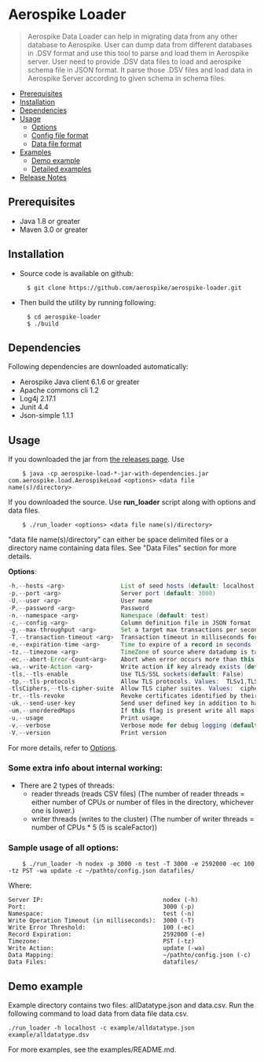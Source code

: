 # Aerospike Loader
> Aerospike Data Loader can help in migrating data from any other database to
> Aerospike. User can dump data from different databases in .DSV format and use
> this tool to parse and load them in Aerospike server. User need to provide
> .DSV data files to load and aerospike schema file in JSON format. It parse
> those .DSV files and load data in Aerospike Server according to given schema
> in schema files.

- [Prerequisites](#Prerequisites)
- [Installation](#Installation)
- [Dependencies](#Dependencies)
- [Usage](#Usage)
    - [Options](doc/options.md)
    - [Config file format](doc/configformat.md)
    - [Data file format](doc/datafileformat.md)
- [Examples](doc/examples.md)
    - [Demo example](#demoexample)
    - [Detailed examples](doc/examples.md)
- [Release Notes](doc/releasenotes.md)

<a name="Prerequisites"></a>
## Prerequisites
* Java 1.8 or greater
* Maven 3.0 or greater

<a name="Installation"></a>
## Installation
* Source code is available on github:

        $ git clone https://github.com/aerospike/aerospike-loader.git

* Then build the utility by running following:

        $ cd aerospike-loader
        $ ./build

<a name="Dependencies"></a>
## Dependencies
Following dependencies are downloaded automatically:
* Aerospike Java client 6.1.6 or greater
* Apache commons cli 1.2
* Log4j 2.17.1
* Junit 4.4
* Json-simple 1.1.1

<a name="Usage"></a>
## Usage

If you downloaded the jar from [the releases page](https://github.com/aerospike/aerospike-loader/releases). Use

        $ java -cp aerospike-load-*-jar-with-dependencies.jar com.aerospike.load.AerospikeLoad <options> <data file name(s)/directory>

If you downloaded the source. Use **run_loader** script along with options and data files.  
    
        $ ./run_loader <options> <data file name(s)/directory>

"data file name(s)/directory" can either be space delimited files or a directory name containing data files. See "Data Files" section for more details.

__Options__:

``` java
-h,--hosts <arg>                List of seed hosts (default: localhost)
-p,--port <arg>                 Server port (default: 3000)
-U,--user <arg>                 User name
-P,--password <arg>             Password
-n,--namespace <arg>            Namespace (default: test)
-c,--config <arg>               Column definition file in JSON format
-g,--max-throughput <arg>       Set a target max transactions per second for the loader (default: 0 (don`t limit TPS)).
-T,--transaction-timeout <arg>  Transaction timeout in milliseconds for write (default: no timeout)
-e,--expiration-time <arg>      Time to expire of a record in seconds (default: never expire)
-tz,--timezone <arg>            TimeZone of source where datadump is taken (default: local timeZone)
-ec,--abort-Error-Count<arg>    Abort when error occurs more than this value (default: 0 (don`t abort))
-wa,--write-Action <arg>        Write action if key already exists (default: update)
-tls,--tls-enable               Use TLS/SSL sockets(default: False)
-tp,--tls-protocols             Allow TLS protocols. Values:  TLSv1,TLSv1.1,TLSv1.2 separated by comma (default: TLSv1.2)
-tlsCiphers,--tls-cipher-suite  Allow TLS cipher suites. Values:  cipher names defined by JVM separated by comma (default: null (default cipher list provided by JVM))
-tr,--tls-revoke                Revoke certificates identified by their serial number. Values:  serial numbers separated by comma (default: null (Do not revoke certificates))
-uk,--send-user-key             Send user defined key in addition to hash digest to store on the server. (default: userKey is not sent to reduce meta-data overhead)
-um,--unorderedMaps             If this flag is present write all maps as unordered maps.
-u,--usage                      Print usage.
-v,--verbose                    Verbose mode for debug logging (default: INFO)
-V,--version                    Print version
```

For more details, refer to [Options](doc/options.md).

### Some extra info about internal working:

* There are 2 types of threads:
    * reader threads (reads CSV files) (The number of reader threads = either number of CPUs or number of files in the directory, whichever one is lower.)
    * writer threads (writes to the cluster) (The number of writer threads = number of CPUs * 5 (5 is scaleFactor))

### Sample usage of all options:

        $ ./run_loader -h nodex -p 3000 -n test -T 3000 -e 2592000 -ec 100 -tz PST -wa update -c ~/pathto/config.json datafiles/

Where:

```
Server IP:                                  nodex (-h)
Port:                                       3000 (-p)
Namespace:                                  test (-n) 
Write Operation Timeout (in milliseconds):  3000 (-T)
Write Error Threshold:                      100 (-ec)
Record Expiration:                          2592000 (-e)
Timezone:                                   PST (-tz)
Write Action:                               update (-wa) 
Data Mapping:                               ~/pathto/config.json (-c)
Data Files:                                 datafiles/
```

<a name="demoexample"></a>
## Demo example
Example directory contains two files: allDatatype.json and data.csv. Run the following command to load data from data file data.csv.

    ./run_loader -h localhost -c example/alldatatype.json example/alldatatype.dsv

For more examples, see the examples/README.md.
